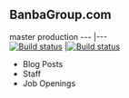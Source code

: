 ## BanbaGroup.com

master  	production
---	        |---	
[![Build status](https://badge.buildkite.com/3b3c58cd355d1b10e7f69f2d573b37f891e336b7d1edbd3b5f.svg?branch=master)](https://buildkite.com/banba-group/banbagroup-dot-com)   	|[![Build status](https://badge.buildkite.com/3b3c58cd355d1b10e7f69f2d573b37f891e336b7d1edbd3b5f.svg?branch=production)](https://buildkite.com/banba-group/banbagroup-dot-com)



* Blog Posts
* Staff 
* Job Openings
